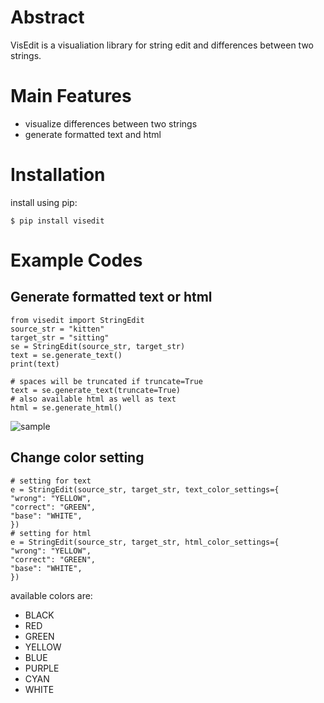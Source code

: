 # Abstract
VisEdit is a visualiation library for string edit and differences between two strings.

# Main Features

* visualize differences between two strings
* generate formatted text and html


# Installation

install using pip:

```
$ pip install visedit
```

# Example Codes

## Generate formatted text or html

```
from visedit import StringEdit
source_str = "kitten"
target_str = "sitting"
se = StringEdit(source_str, target_str)
text = se.generate_text()
print(text)

# spaces will be truncated if truncate=True
text = se.generate_text(truncate=True)
# also available html as well as text
html = se.generate_html()
```

![sample](https://user-images.githubusercontent.com/39693776/137411454-00ad2ff3-aa6b-46a7-8b79-5f9f0e3b61ec.png)

## Change color setting

```
# setting for text
e = StringEdit(source_str, target_str, text_color_settings={
"wrong": "YELLOW",
"correct": "GREEN",
"base": "WHITE",
})
# setting for html
e = StringEdit(source_str, target_str, html_color_settings={
"wrong": "YELLOW",
"correct": "GREEN",
"base": "WHITE",
})
```

available colors are:

* BLACK
* RED
* GREEN
* YELLOW
* BLUE
* PURPLE
* CYAN
* WHITE
